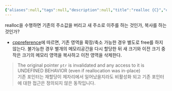 ```yaml
---
{"aliases":null,"tags":null,"description":null,"title":"realloc {C}","created":"2023-09-02T13:43:35","updated":"2023-09-02T13:43:59","dg-publish":true,"permalink":"/docs/realloc {C}/","dgPassFrontmatter":true}
---
```



realloc을 수행하면 기존의 주소값을 버리고 새 주소로 이주를 하는 것인가, 복사를 하는 것인가? 

- [cppreference](https://en.cppreference.com/w/c/memory/realloc)에 따르면, 기존 영역을 확장/축소 가능한 경우 별도로 free를 하지 않는다. 불가능한 경우 별개의 메모리공간을 다시 할당한 뒤 새 크기와 이전 크기 중 작은 크기의 메모리 영역을 복사하고 이전 영역을 삭제한다.

> The original pointer `ptr` is invalidated and any access to it is UNDEFINED BEHAVIOR (even if reallocation was in-place)  
> 기존 포인터는 재할당이 제자리에서 일어났을지라도 비활성화 되고 기존 포인터에 대한 접근은 정의되지 않은 동작입니다.
